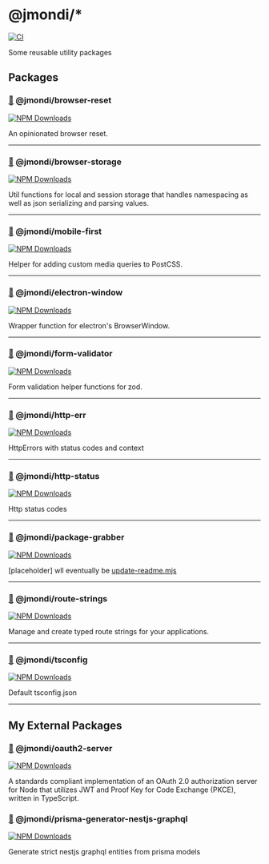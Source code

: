 # @jmondi/*

[![CI](https://github.com/jasonraimondi/jmondi/actions/workflows/ci.yaml/badge.svg)](https://github.com/jasonraimondi/jmondi/actions/workflows/ci.yaml)

Some reusable utility packages

## Packages

[//]: # (INSERT_START)

### [📁](https://github.com/jasonraimondi/jmondi/tree/main/packages/browser-reset/package.json) @jmondi/browser-reset

[![NPM Downloads](https://img.shields.io/npm/dt/@jmondi/browser-reset?label=npm+downloads&style=flat-square)](https://www.npmjs.com/package/@jmondi/browser-reset)

An opinionated browser reset.

---

### [📁](https://github.com/jasonraimondi/jmondi/tree/main/packages/browser-storage/package.json) @jmondi/browser-storage

[![NPM Downloads](https://img.shields.io/npm/dt/@jmondi/browser-storage?label=npm+downloads&style=flat-square)](https://www.npmjs.com/package/@jmondi/browser-storage)

Util functions for local and session storage that handles namespacing as well as json serializing and parsing values.

---

### [📁](https://github.com/jasonraimondi/jmondi/tree/main/packages/custom-media-mobile-first/package.json) @jmondi/mobile-first

[![NPM Downloads](https://img.shields.io/npm/dt/@jmondi/mobile-first?label=npm+downloads&style=flat-square)](https://www.npmjs.com/package/@jmondi/mobile-first)

Helper for adding custom media queries to PostCSS.

---

### [📁](https://github.com/jasonraimondi/jmondi/tree/main/packages/electron-window/package.json) @jmondi/electron-window

[![NPM Downloads](https://img.shields.io/npm/dt/@jmondi/electron-window?label=npm+downloads&style=flat-square)](https://www.npmjs.com/package/@jmondi/electron-window)

Wrapper function for electron's BrowserWindow.

---

### [📁](https://github.com/jasonraimondi/jmondi/tree/main/packages/form-validator/package.json) @jmondi/form-validator

[![NPM Downloads](https://img.shields.io/npm/dt/@jmondi/form-validator?label=npm+downloads&style=flat-square)](https://www.npmjs.com/package/@jmondi/form-validator)

Form validation helper functions for zod.

---

### [📁](https://github.com/jasonraimondi/jmondi/tree/main/packages/http-err/package.json) @jmondi/http-err

[![NPM Downloads](https://img.shields.io/npm/dt/@jmondi/http-err?label=npm+downloads&style=flat-square)](https://www.npmjs.com/package/@jmondi/http-err)

HttpErrors with status codes and context

---

### [📁](https://github.com/jasonraimondi/jmondi/tree/main/packages/http-status/package.json) @jmondi/http-status

[![NPM Downloads](https://img.shields.io/npm/dt/@jmondi/http-status?label=npm+downloads&style=flat-square)](https://www.npmjs.com/package/@jmondi/http-status)

Http status codes

---

### [📁](https://github.com/jasonraimondi/jmondi/tree/main/packages/package-grabber/package.json) @jmondi/package-grabber

[![NPM Downloads](https://img.shields.io/npm/dt/@jmondi/package-grabber?label=npm+downloads&style=flat-square)](https://www.npmjs.com/package/@jmondi/package-grabber)

[placeholder] wll eventually be [update-readme.mjs](./bin/update-readme.mjs)

---

### [📁](https://github.com/jasonraimondi/jmondi/tree/main/packages/route-strings/package.json) @jmondi/route-strings

[![NPM Downloads](https://img.shields.io/npm/dt/@jmondi/route-strings?label=npm+downloads&style=flat-square)](https://www.npmjs.com/package/@jmondi/route-strings)

Manage and create typed route strings for your applications.

---

### [📁](https://github.com/jasonraimondi/jmondi/tree/main/packages/tsconfig/package.json) @jmondi/tsconfig

[![NPM Downloads](https://img.shields.io/npm/dt/@jmondi/tsconfig?label=npm+downloads&style=flat-square)](https://www.npmjs.com/package/@jmondi/tsconfig)

Default tsconfig.json

---


[//]: # (INSERT_END)

## My External Packages

### [📁](https://github.com/jasonraimondi/ts-oauth2-server) @jmondi/oauth2-server

[![NPM Downloads](https://img.shields.io/npm/dt/@jmondi/oauth2-server?label=npm+downloads&style=flat-square)](https://www.npmjs.com/package/@jmondi/oauth2-server)

A standards compliant implementation of an OAuth 2.0 authorization server for Node that utilizes JWT and Proof Key for Code Exchange (PKCE), written in TypeScript. 

### [📁](https://github.com/jasonraimondi/prisma-generator-nestjs-graphql-strict) @jmondi/prisma-generator-nestjs-graphql

[![NPM Downloads](https://img.shields.io/npm/dt/@jmondi/prisma-generator-nestjs-graphql?label=npm+downloads&style=flat-square)](https://www.npmjs.com/package/@jmondi/prisma-generator-nestjs-graphql)

Generate strict nestjs graphql entities from prisma models

